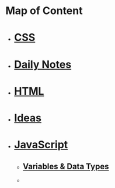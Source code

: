 # Map of Content

* # [CSS](1.%20MOC/CSS.md)
* # [Daily Notes](1.%20MOC/Daily%20Notes.md)
* # [HTML](1.%20MOC/HTML.md)
* # [Ideas](1.%20MOC/Ideas.md)
* # [JavaScript](1.%20MOC/JavaScript.md)
	* ## [Variables & Data Types](2.%20Notes/JavaScript/Variables%20&%20Data%20Types.md)
	* 
	
